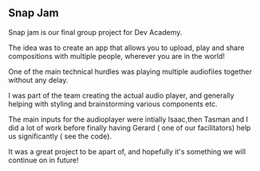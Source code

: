 ## Snap Jam ##

Snap jam is our final group project for Dev Academy.

The idea was to create an app that allows you to upload, play and share compositions with multiple people, wherever you are in the world!

One of the main technical hurdles was playing multiple audiofiles together without any delay. 

I was part of the team creating the actual audio player, and generally helping with styling and brainstorming various components etc.

The main inputs for the audioplayer were intially Isaac,then Tasman and I did a lot of work before finally having Gerard ( one of our facilitators) help us significantly ( see the code).

It was a great project to be apart of, and hopefully it's something we will continue on in future!

